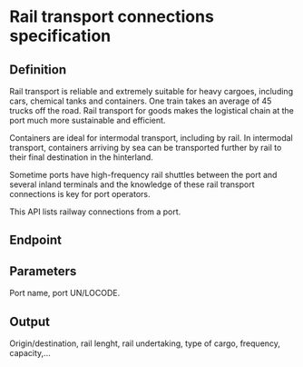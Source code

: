 # Rail transport connections specification

## Definition
Rail transport is reliable and extremely suitable for heavy cargoes, including cars, chemical tanks and containers. One train takes an average of 45 trucks off the road. Rail transport for goods makes the logistical chain at the port much more sustainable and efficient. 

Containers are ideal for intermodal transport, including by rail. In intermodal transport, containers arriving by sea can be transported further by rail to their final destination in the hinterland.

Sometime ports have high-frequency rail shuttles between the port and several inland terminals and the knowledge of these rail transport connections is key for port operators.

This API lists railway connections from a port.  

## Endpoint
## Parameters
Port name, port UN/LOCODE.
## Output 
Origin/destination, rail lenght, rail undertaking, type of cargo, frequency, capacity,...

